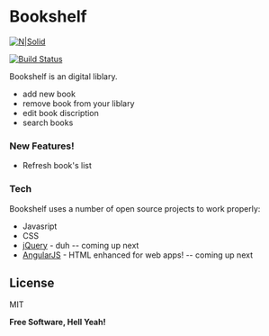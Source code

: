# Bookshelf

[![N|Solid](http://www.krug.rs/images/2018/oktobar/9458.jpg)](http://www.krug.rs/images/2018/oktobar/9458.jpg)

[![Build Status](https://travis-ci.org/joemccann/dillinger.svg?branch=master)](https://github.com/thelesenok)

Bookshelf is an digital liblary. 

  - add new book
  - remove book from your liblary
  - edit book discription
  - search books

### New Features!

  - Refresh book's list


### Tech

Bookshelf uses a number of open source projects to work properly:

* Javasript
* CSS
* [jQuery] - duh -- coming up next 
* [AngularJS] - HTML enhanced for web apps! -- coming up next 

License
----

MIT


**Free Software, Hell Yeah!**

   [dill]: <https://github.com/joemccann/dillinger>
   [git-repo-url]: <https://github.com/joemccann/dillinger.git>
   [john gruber]: <http://daringfireball.net>
   [df1]: <http://daringfireball.net/projects/markdown/>
   [markdown-it]: <https://github.com/markdown-it/markdown-it>
   [Ace Editor]: <http://ace.ajax.org>
   [node.js]: <http://nodejs.org>
   [Twitter Bootstrap]: <http://twitter.github.com/bootstrap/>
   [jQuery]: <http://jquery.com>
   [@tjholowaychuk]: <http://twitter.com/tjholowaychuk>
   [express]: <http://expressjs.com>
   [AngularJS]: <http://angularjs.org>
   [Gulp]: <http://gulpjs.com>

   [PlDb]: <https://github.com/joemccann/dillinger/tree/master/plugins/dropbox/README.md>
   [PlGh]: <https://github.com/joemccann/dillinger/tree/master/plugins/github/README.md>
   [PlGd]: <https://github.com/joemccann/dillinger/tree/master/plugins/googledrive/README.md>
   [PlOd]: <https://github.com/joemccann/dillinger/tree/master/plugins/onedrive/README.md>
   [PlMe]: <https://github.com/joemccann/dillinger/tree/master/plugins/medium/README.md>
   [PlGa]: <https://github.com/RahulHP/dillinger/blob/master/plugins/googleanalytics/README.md>
